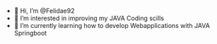 - 👋 Hi, I’m @Felidae92
- 👀 I’m interested in improving my JAVA Coding scills
- 🌱 I’m currently learning how to develop Webapplications with JAVA Springboot 

<!---
Felidae92/Felidae92 is a ✨ special ✨ repository because its `README.md` (this file) appears on your GitHub profile.
You can click the Preview link to take a look at your changes.
--->

